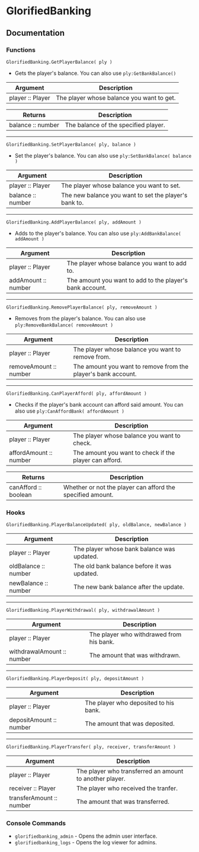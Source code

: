 # GlorifiedBanking

## Documentation

### Functions

`GlorifiedBanking.GetPlayerBalance( ply )`
* Gets the player's balance. You can also use `ply:GetBankBalance()`

| Argument                  | Description   |
| -------------             | ------------- |
| player :: Player          | The player whose balance you want to get. |

| Returns                  | Description   |
| -------------             | ------------- |
| balance :: number          | The balance of the specified player. |
---
`GlorifiedBanking.SetPlayerBalance( ply, balance )`
* Set the player's balance. You can also use `ply:SetBankBalance( balance )`

| Argument                  | Description   |
| -------------             | ------------- |
| player :: Player          | The player whose balance you want to set. |
| balance :: number          | The new balance you want to set the player's bank to. |
---
`GlorifiedBanking.AddPlayerBalance( ply, addAmount )`
* Adds to the player's balance. You can also use `ply:AddBankBalance( addAmount )`

| Argument                  | Description   |
| -------------             | ------------- |
| player :: Player          | The player whose balance you want to add to. |
| addAmount :: number          | The amount you want to add to the player's bank account. |
---
`GlorifiedBanking.RemovePlayerBalance( ply, removeAmount )`
* Removes from the player's balance. You can also use `ply:RemoveBankBalance( removeAmount )`

| Argument                  | Description   |
| -------------             | ------------- |
| player :: Player          | The player whose balance you want to remove from. |
| removeAmount :: number          | The amount you want to remove from the player's bank account. |
---
`GlorifiedBanking.CanPlayerAfford( ply, affordAmount )`
* Checks if the player's bank account can afford said amount. You can also use `ply:CanAffordBank( affordAmount )`

| Argument                  | Description   |
| -------------             | ------------- |
| player :: Player          | The player whose balance you want to check. |
| affordAmount :: number          | The amount you want to check if the player can afford. |

| Returns                  | Description   |
| -------------             | ------------- |
| canAfford :: boolean          | Whether or not the player can afford the specified amount. |

### Hooks

`GlorifiedBanking.PlayerBalanceUpdated( ply, oldBalance, newBalance )`

| Argument                  | Description   |
| -------------             | ------------- |
| player :: Player          | The player whose bank balance was updated. |
| oldBalance :: number          | The old bank balance before it was updated. |
| newBalance :: number          | The new bank balance after the update. |
---
`GlorifiedBanking.PlayerWithdrawal( ply, withdrawalAmount )`

| Argument                  | Description   |
| -------------             | ------------- |
| player :: Player          | The player who withdrawed from his bank. |
| withdrawalAmount :: number          | The amount that was withdrawn. |
---
`GlorifiedBanking.PlayerDeposit( ply, depositAmount )`

| Argument                  | Description   |
| -------------             | ------------- |
| player :: Player          | The player who deposited to his bank. |
| depositAmount :: number          | The amount that was deposited. |
---
`GlorifiedBanking.PlayerTransfer( ply, receiver, transferAmount )`

| Argument                  | Description   |
| -------------             | ------------- |
| player :: Player          | The player who transferred an amount to another player. |
| receiver :: Player          | The player who received the tranfer. |
| transferAmount :: number          | The amount that was transferred. |

### Console Commands
- `glorifiedbanking_admin` - Opens the admin user interface.
- `glorifiedbanking_logs` - Opens the log viewer for admins.
